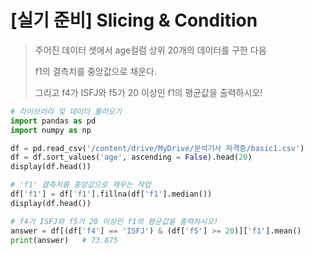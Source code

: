 # [실기 준비] Slicing & Condition

> 주어진 데이터 셋에서 age컬럼 상위 20개의 데이터를 구한 다음
>
> f1의 결측치를 중앙값으로 채운다.
>
> 그리고 f4가 ISFJ와 f5가 20 이상인 f1의 평균값을 출력하시오!

```python
# 라이브러리 및 데이터 불러오기
import pandas as pd
import numpy as np

df = pd.read_csv('/content/drive/MyDrive/분석기사 자격증/basic1.csv')
df = df.sort_values('age', ascending = False).head(20)
display(df.head())
```

```python
# 'f1' 결측치를 중앙값으로 채우는 작업
df['f1'] = df['f1'].fillna(df['f1'].median())
display(df.head())
```

```python
# f4가 ISFJ와 f5가 20 이상인 f1의 평균값을 출력하시오!
answer = df[(df['f4'] == 'ISFJ') & (df['f5'] >= 20)]['f1'].mean()
print(answer)	# 73.875
```

